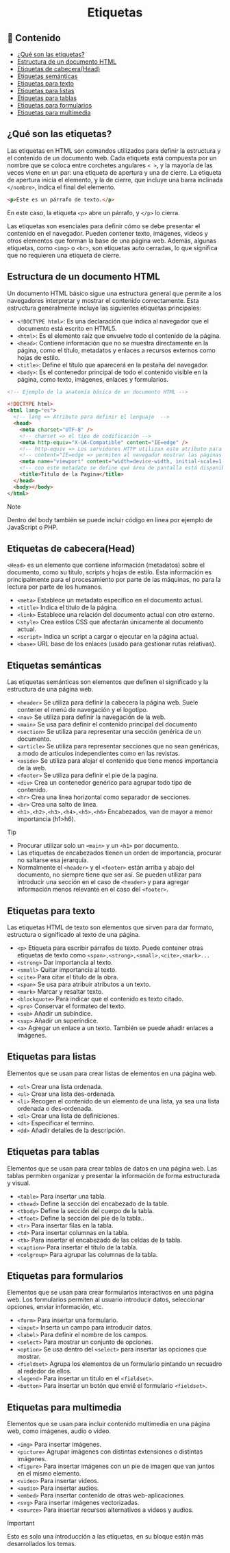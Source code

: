 <h1 align='center'>Etiquetas</h1>

<h2>📑 Contenido</h2>

- [¿Qué son las etiquetas?](#qué-son-las-etiquetas)
- [Estructura de un documento HTML](#estructura-de-un-documento-html)
- [Etiquetas de cabecera(Head)](#etiquetas-de-cabecerahead)
- [Etiquetas semánticas](#etiquetas-semánticas)
- [Etiquetas para texto](#etiquetas-para-texto)
- [Etiquetas para listas](#etiquetas-para-listas)
- [Etiquetas para tablas](#etiquetas-para-tablas)
- [Etiquetas para formularios](#etiquetas-para-formularios)
- [Etiquetas para multimedia](#etiquetas-para-multimedia)

## ¿Qué son las etiquetas?

Las etiquetas en HTML son comandos utilizados para definir la estructura y el contenido de un documento web. Cada etiqueta está compuesta por un nombre que se coloca entre corchetes angulares `< >`, y la mayoría de las veces viene en un par: una etiqueta de apertura y una de cierre. La etiqueta de apertura inicia el elemento, y la de cierre, que incluye una barra inclinada `</nombre>`, indica el final del elemento.

```html
<p>Este es un párrafo de texto.</p>
```

En este caso, la etiqueta `<p>` abre un párrafo, y `</p>` lo cierra.

Las etiquetas son esenciales para definir cómo se debe presentar el contenido en el navegador. Pueden contener texto, imágenes, videos y otros elementos que forman la base de una página web. Además, algunas etiquetas, como `<img>` o `<br>`, son etiquetas auto cerradas, lo que significa que no requieren una etiqueta de cierre.

## Estructura de un documento HTML

Un documento HTML básico sigue una estructura general que permite a los navegadores interpretar y mostrar el contenido correctamente. Esta estructura generalmente incluye las siguientes etiquetas principales:

- `<!DOCTYPE html>`: Es una declaración que indica al navegador que el documento está escrito en HTML5.
- `<html>`: Es el elemento raíz que envuelve todo el contenido de la página.
- `<head>`: Contiene información que no se muestra directamente en la página, como el título, metadatos y enlaces a recursos externos como hojas de estilo.
- `<title>`: Define el título que aparecerá en la pestaña del navegador.
- `<body>`: Es el contenedor principal de todo el contenido visible en la página, como texto, imágenes, enlaces y formularios.

```html
<!-- Ejemplo de la anatomía básica de un documento HTML -->

<!DOCTYPE html>
<html lang="es">
  <!-- lang => Atributo para definir el lenguaje  -->
  <head>
    <meta charset="UTF-8" />
    <!-- charset => el tipo de codificación -->
    <meta http-equiv="X-UA-Compatible" content="IE=edge" />
    <!-- http-equiv => Los servidores HTTP utilizan este atributo para obtener información sobre los encabezados del mensaje de respuesta HTTP -->
    <!-- content="IE=edge => permiten al navegador mostrar las páginas web que no cumplen con los estándares -->
    <meta name="viewport" content="width=device-width, initial-scale=1.0" />
    <!-- con este metadato se define qué área de pantalla está disponible al renderizar un documento, nivel de escalado y el zoom que debe mostrar inicialmente-->
    <title>Titulo de la Pagina</title>
  </head>
  <body></body>
</html>
```

> [!NOTE]
>
> Dentro del body también se puede incluir código en linea por ejemplo de JavaScript o PHP.

## Etiquetas de cabecera(Head)

`<Head>` es un elemento que contiene información (metadatos) sobre el documento, como su título, scripts y hojas de estilo. Esta información es principalmente para el procesamiento por parte de las máquinas, no para la lectura por parte de los humanos.

- `<meta>` Establece un metadato específico en el documento actual.
- `<title>` Indica el título de la página.
- `<link>` Establece una relación del documento actual con otro externo.
- `<style>` Crea estilos CSS que afectarán únicamente al documento actual.
- `<script>` Indica un script a cargar o ejecutar en la página actual.
- `<base>` URL base de los enlaces (usado para gestionar rutas relativas).

## Etiquetas semánticas

Las etiquetas semánticas son elementos que definen el significado y la estructura de una página web.

- `<header>` Se utiliza para definir la cabecera la página web. Suele contener el menú de navegación y el logotipo.
- `<nav>` Se utiliza para definir la navegación de la web.
- `<main>` Se usa para definir el contenido principal del documento
- `<section>` Se utiliza para representar una sección genérica de un documento.
- `<article>` Se utiliza para representar secciones que no sean genéricas, a modo de artículos independientes como en las revistas.
- `<aside>` Se utiliza para alojar el contenido que tiene menos importancia de la web.
- `<footer>` Se utiliza para definir el pie de la pagina.
- `<div>` Crea un contenedor genérico para agrupar todo tipo de contenido.
- `<hr>` Crea una linea horizontal como separador de secciones.
- `<br>` Crea una salto de linea.
- `<h1>,<h2>,<h3>,<h4>,<h5>,<h6>` Encabezados, van de mayor a menor importancia (h1>h6).

> [!TIP]
>
> - Procurar utilizar solo un `<main>` y un `<h1>` por documento. <br>
> - Las etiquetas de encabezados tienen un orden de importancia, procurar no saltarse esa jerarquía.
> - Normalmente el `<header>` y el `<footer>` están arriba y abajo del documento,
>   no siempre tiene que ser así. Se pueden utilizar para introducir una sección
>   en el caso de `<header>` y para agregar información menos relevante en el caso del `<footer>`.

## Etiquetas para texto

Las etiquetas HTML de texto son elementos que sirven para dar formato, estructura o significado al texto de una página.

- `<p>` Etiqueta para escribir párrafos de texto. Puede contener otras etiquetas de texto como `<span>,<strong>,<small>,<cite>,<mark>...`
- `<strong>` Dar importancia al texto.
- `<small>` Quitar importancia al texto.
- `<cite>` Para citar el titulo de la obra.
- `<span>` Se usa para atribuir atributos a un texto.
- `<mark>` Marcar y resaltar texto.
- `<blockquote>` Para indicar que el contenido es texto citado.
- `<pre>` Conservar el formateo del texto.
- `<sub>` Añadir un subíndice.
- `<sup>` Añadir un superíndice.
- `<a>` Agregar un enlace a un texto. También se puede añadir enlaces a imágenes.

## Etiquetas para listas

Elementos que se usan para crear listas de elementos en una página web.

- `<ol>` Crear una lista ordenada.
- `<ul>` Crear una lista des-ordenada.
- `<li>` Recogen el contenido de un elemento de una lista, ya sea una lista ordenada o des-ordenada.
- `<dl>` Crear una lista de definiciones.
- `<dt>` Especificar el termino.
- `<dd>` Añadir detalles de la descripción.

## Etiquetas para tablas

Elementos que se usan para crear tablas de datos en una página web. Las tablas permiten organizar y presentar la información de forma estructurada y visual.

- `<table>` Para insertar una tabla.
- `<thead>` Define la sección del encabezado de la table.
- `<tbody>` Define la sección del cuerpo de la tabla.
- `<tfoot>` Define la sección del pie de la tabla..
- `<tr>` Para insertar filas en la tabla.
- `<td>` Para insertar columnas en la tabla.
- `<th>` Para insertar el encabezado de las celdas de la tabla.
- `<caption>` Para insertar el título de la tabla.
- `<colgroup>` Para agrupar las columnas de la tabla.

## Etiquetas para formularios

Elementos que se usan para crear formularios interactivos en una página web. Los formularios permiten al usuario introducir datos, seleccionar opciones, enviar información, etc.

- `<form>` Para insertar una formulario.
- `<input>` Inserta un campo para introducir datos.
- `<label>` Para definir el nombre de los campos.
- `<select>` Para mostrar un conjunto de opciones.
- `<option>` Se usa dentro del `<select>` para insertar las opciones que mostrar.
- `<fieldset>` Agrupa los elementos de un formulario pintando un recuadro al rededor de ellos.
- `<legend>` Para insertar un titulo en el `<fieldset>`.
- `<button>` Para insertar un botón que envié el formulario `<fieldset>`.

## Etiquetas para multimedia

Elementos que se usan para incluir contenido multimedia en una página web, como imágenes, audio o video.

- `<img>` Para insertar imágenes.
- `<picture>` Agrupar imágenes con distintas extensiones o distintas imágenes.
- `<figure>` Para insertar imágenes con un pie de imagen que van juntos en el mismo elemento.
- `<video>` Para insertar videos.
- `<audio>` Para insertar audios.
- `<embed>` Para insertar contenido de otras web-aplicaciones.
- `<svg>` Para insertar imágenes vectorizadas.
- `<source>` Para insertar recursos alternativos a videos y audios.

> [!IMPORTANT]
> Esto es solo una introducción a las etiquetas, en su bloque están más desarrollados los temas.
